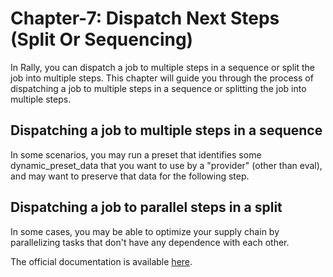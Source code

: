 # Chapter-7: Dispatch Next Steps (Split Or Sequencing)

In Rally, you can dispatch a job to multiple steps in a sequence or split the job into multiple steps. 
This chapter will guide you through the process of dispatching a job to multiple steps in a sequence or splitting the job into multiple steps.

## Dispatching a job to multiple steps in a sequence
In some scenarios, you may run a preset that identifies some dynamic_preset_data that you want to use by a "provider" (other than eval), and may want to preserve that data for the following step.

## Dispatching a job to parallel steps in a split
In some cases, you may be able to optimize your supply chain by parallelizing tasks that don't have any dependence with each other.

The official documentation is available [here](https://sdvi.my.site.com/support/s/article/Decision-Engine-Dispatch-Next-Steps-Split-Or-Sequencing).